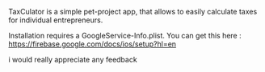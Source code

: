 TaxCulator is a simple pet-project app, that allows to easily calculate taxes for individual entrepreneurs.

Installation requires a GoogleService-Info.plist. You can get this here : https://firebase.google.com/docs/ios/setup?hl=en

i would really appreciate any feedback
